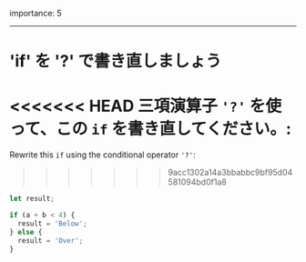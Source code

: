 importance: 5

---

# 'if' を '?' で書き直しましょう

<<<<<<< HEAD
三項演算子 `'?'` を使って、この `if` を書き直してください。:
=======
Rewrite this `if` using the conditional operator `'?'`:
>>>>>>> 9acc1302a14a3bbabbc9bf95d04581094bd0f1a8

```js
let result;

if (a + b < 4) {
  result = 'Below';
} else {
  result = 'Over';
}
```
